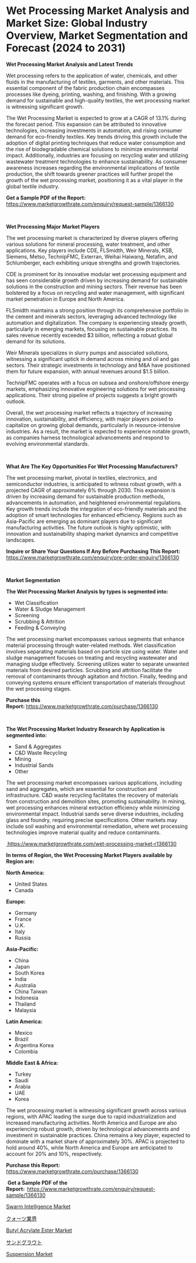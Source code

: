 <p><h1>Wet Processing Market Analysis and Market Size: Global Industry Overview, Market Segmentation and Forecast (2024 to 2031)</h1></p><p><strong>Wet Processing Market Analysis and Latest Trends</strong></p>
<p><p>Wet processing refers to the application of water, chemicals, and other fluids in the manufacturing of textiles, garments, and other materials. This essential component of the fabric production chain encompasses processes like dyeing, printing, washing, and finishing. With a growing demand for sustainable and high-quality textiles, the wet processing market is witnessing significant growth. </p><p>The Wet Processing Market is expected to grow at a CAGR of 13.1% during the forecast period. This expansion can be attributed to innovative technologies, increasing investments in automation, and rising consumer demand for eco-friendly textiles. Key trends driving this growth include the adoption of digital printing techniques that reduce water consumption and the rise of biodegradable chemical solutions to minimize environmental impact. Additionally, industries are focusing on recycling water and utilizing wastewater treatment technologies to enhance sustainability. As consumer awareness increases regarding the environmental implications of textile production, the shift towards greener practices will further propel the growth of the wet processing market, positioning it as a vital player in the global textile industry.</p></p>
<p><strong>Get a Sample PDF of the Report:&nbsp;</strong> <a href="https://www.marketgrowthrate.com/enquiry/request-sample/1366130">https://www.marketgrowthrate.com/enquiry/request-sample/1366130</a></p>
<p>&nbsp;</p>
<p><strong>Wet Processing Major Market Players</strong></p>
<p><p>The wet processing market is characterized by diverse players offering various solutions for mineral processing, water treatment, and other applications. Key players include CDE, FLSmidth, Weir Minerals, KSB, Siemens, Metso, TechnipFMC, Exterran, Weihai Haiwang, Netafim, and Schlumberger, each exhibiting unique strengths and growth trajectories.</p><p>CDE is prominent for its innovative modular wet processing equipment and has seen considerable growth driven by increasing demand for sustainable solutions in the construction and mining sectors. Their revenue has been bolstered by a focus on recycling and water management, with significant market penetration in Europe and North America.</p><p>FLSmidth maintains a strong position through its comprehensive portfolio in the cement and minerals sectors, leveraging advanced technology like automation and digitalization. The company is experiencing steady growth, particularly in emerging markets, focusing on sustainable practices. Its sales revenue recently exceeded $3 billion, reflecting a robust global demand for its solutions.</p><p>Weir Minerals specializes in slurry pumps and associated solutions, witnessing a significant uptick in demand across mining and oil and gas sectors. Their strategic investments in technology and M&A have positioned them for future expansion, with annual revenues around $1.5 billion.</p><p>TechnipFMC operates with a focus on subsea and onshore/offshore energy markets, emphasizing innovative engineering solutions for wet processing applications. Their strong pipeline of projects suggests a bright growth outlook.</p><p>Overall, the wet processing market reflects a trajectory of increasing innovation, sustainability, and efficiency, with major players poised to capitalize on growing global demands, particularly in resource-intensive industries. As a result, the market is expected to experience notable growth, as companies harness technological advancements and respond to evolving environmental standards.</p></p>
<p>&nbsp;</p>
<p><strong>What Are The Key Opportunities For Wet Processing Manufacturers?</strong></p>
<p><p>The wet processing market, pivotal in textiles, electronics, and semiconductor industries, is anticipated to witness robust growth, with a projected CAGR of approximately 6% through 2030. This expansion is driven by increasing demand for sustainable production methods, advancements in automation, and heightened environmental regulations. Key growth trends include the integration of eco-friendly materials and the adoption of smart technologies for enhanced efficiency. Regions such as Asia-Pacific are emerging as dominant players due to significant manufacturing activities. The future outlook is highly optimistic, with innovation and sustainability shaping market dynamics and competitive landscapes.</p></p>
<p><strong>Inquire or Share Your Questions If Any Before Purchasing This Report:</strong> <a href="https://www.marketgrowthrate.com/enquiry/pre-order-enquiry/1366130">https://www.marketgrowthrate.com/enquiry/pre-order-enquiry/1366130</a></p>
<p>&nbsp;</p>
<p><strong>Market Segmentation</strong></p>
<p><strong>The Wet Processing Market Analysis by types is segmented into:</strong></p>
<p><ul><li>Wet Classification</li><li>Water & Sludge Management</li><li>Screening</li><li>Scrubbing & Attrition</li><li>Feeding & Conveying</li></ul></p>
<p><p>The wet processing market encompasses various segments that enhance material processing through water-related methods. Wet classification involves separating materials based on particle size using water. Water and sludge management focuses on treating and recycling wastewater and managing sludge effectively. Screening utilizes water to separate unwanted materials from desired particles. Scrubbing and attrition facilitate the removal of contaminants through agitation and friction. Finally, feeding and conveying systems ensure efficient transportation of materials throughout the wet processing stages.</p></p>
<p><strong>Purchase this Report:&nbsp;</strong><a href="https://www.marketgrowthrate.com/purchase/1366130">https://www.marketgrowthrate.com/purchase/1366130</a></p>
<p>&nbsp;</p>
<p><strong>The Wet Processing Market Industry Research by Application is segmented into:</strong></p>
<p><ul><li>Sand & Aggregates</li><li>C&D Waste Recycling</li><li>Mining</li><li>Industrial Sands</li><li>Other</li></ul></p>
<p><p>The wet processing market encompasses various applications, including sand and aggregates, which are essential for construction and infrastructure. C&D waste recycling facilitates the recovery of materials from construction and demolition sites, promoting sustainability. In mining, wet processing enhances mineral extraction efficiency while minimizing environmental impact. Industrial sands serve diverse industries, including glass and foundry, requiring precise specifications. Other markets may include soil washing and environmental remediation, where wet processing technologies improve material quality and reduce contaminants.</p></p>
<p><a href="https://www.marketgrowthrate.com/wet-processing-market-r1366130">&nbsp;https://www.marketgrowthrate.com/wet-processing-market-r1366130</a></p>
<p><strong>In terms of Region, the Wet Processing Market Players available by Region are:</strong></p>
<p>
    <p> <strong> North America: </strong>
        <ul>
            <li>United States</li>
            <li>Canada</li>
        </ul>
        </p> 
    <p> <strong> Europe: </strong>
        <ul>
            <li>Germany</li>
            <li>France</li>
            <li>U.K.</li>
            <li>Italy</li>
            <li>Russia</li>
        </ul>
        </p> 
    <p> <strong> Asia-Pacific: </strong>
        <ul>
            <li>China</li>
            <li>Japan</li>
            <li>South Korea</li>
            <li>India</li>
            <li>Australia</li>
            <li>China Taiwan</li>
            <li>Indonesia</li>
            <li>Thailand</li>
            <li>Malaysia</li>
        </ul>
        </p> 
    <p> <strong> Latin America: </strong>
        <ul>
            <li>Mexico</li>
            <li>Brazil</li>
            <li>Argentina Korea</li>
            <li>Colombia</li>
        </ul>
        </p> 
    <p> <strong> Middle East & Africa: </strong>
        <ul>
            <li>Turkey</li>
            <li>Saudi</li>
            <li>Arabia</li>
            <li>UAE</li>
            <li>Korea</li>
        </ul>
    </p>
    </p>
<p><p>The wet processing market is witnessing significant growth across various regions, with APAC leading the surge due to rapid industrialization and increased manufacturing activities. North America and Europe are also experiencing robust growth, driven by technological advancements and investment in sustainable practices. China remains a key player, expected to dominate with a market share of approximately 30%. APAC is projected to hold around 40%, while North America and Europe are anticipated to account for 20% and 10%, respectively.</p></p>
<p><strong>Purchase this Report: </strong><a href="https://www.marketgrowthrate.com/purchase/1366130">https://www.marketgrowthrate.com/purchase/1366130</a></p>
<p>&nbsp;<strong>Get a Sample PDF of the Report:&nbsp;&nbsp;</strong><a href="https://www.marketgrowthrate.com/enquiry/request-sample/1366130">https://www.marketgrowthrate.com/enquiry/request-sample/1366130</a></p>
<p><strong></strong></p>
<p><p><a href="https://www.linkedin.com/pulse/swarm-intelligence-market2024-2031-industry-insights-investment-c51cf">Swarm Intelligence Market</a></p><p><a href="https://medium.com/@olyy49keyt/%E3%82%AF%E3%82%A9%E3%83%BC%E3%83%84%E7%94%A3%E6%A5%AD%E3%81%AB%E9%96%A2%E3%81%99%E3%82%8B%E3%82%B0%E3%83%AD%E3%83%BC%E3%83%90%E3%83%AB%E3%81%AA%E8%A6%96%E7%82%B9-%E5%B8%82%E5%A0%B4%E5%8B%95%E5%90%91-%E8%AA%B2%E9%A1%8C-%E3%81%8A%E3%82%88%E3%81%B3%E4%BA%88%E6%B8%AC-2024%E5%B9%B4-2031%E5%B9%B4-0d07afe496b1?postPublishedType=repub">クォーツ業界</a></p><p><a href="https://issuu.com/reportprime-2/docs/butyl-acrylate-ester-market-size-20_6d176fd0169e18">Butyl Acrylate Ester Market</a></p><p><a href="https://medium.com/@olyy49keyt/%E3%82%B5%E3%83%B3%E3%83%87%E3%83%83%E3%83%89%E3%82%B0%E3%83%A9%E3%82%A6%E3%83%88%E5%B8%82%E5%A0%B4%E3%81%AE%E8%A6%8F%E6%A8%A1-%E5%B8%82%E5%A0%B4%E3%82%BB%E3%82%B0%E3%83%A1%E3%83%B3%E3%83%86%E3%83%BC%E3%82%B7%E3%83%A7%E3%83%B3-%E5%B8%82%E5%A0%B4%E5%8B%95%E5%90%91%E3%81%8A%E3%82%88%E3%81%B32031%E5%B9%B4%E3%81%BE%E3%81%A7%E3%81%AE%E6%88%90%E9%95%B7%E5%88%86%E6%9E%90%E3%81%AE%E4%BA%88%E6%B8%AC-465866c715c0">サンドグラウト</a></p><p><a href="https://www.linkedin.com/pulse/charting-future-comprehensive-analysis-global-suspension-iv8rf">Suspension Market</a></p></p>